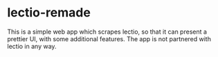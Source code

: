 # lectio-remade
This is a simple web app which scrapes lectio, so that it can present a prettier UI, with some additional features.
The app is not partnered with lectio in any way.
